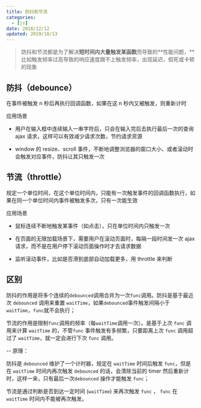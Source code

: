 ```yaml
---
title: 防抖和节流
categories:
  - [js]
date: 2018/12/12
updated: 2019/10/13
---
```


> 防抖和节流都是为了解决**短时间内大量触发某函数**而导致的**性能问题，**比如触发频率过高导致的响应速度跟不上触发频率，出现延迟，假死或卡顿的现象

## 防抖（debounce）

在事件被触发 n 秒后再执行回调函数，如果在这 n 秒内又被触发，则重新计时

应用场景

- 用户在输入框中连续输入一串字符后，只会在输入完后去执行最后一次的查询 ajax 请求，这样可以有效减少请求次数，节约请求资源

- window 的 resize、scroll 事件，不断地调整浏览器的窗口大小、或者滚动时会触发对应事件，防抖让其只触发一次

## 节流（throttle）

规定一个单位时间，在这个单位时间内，只能有一次触发事件的回调函数执行，如果在同一个单位时间内事件被触发多次，只有一次能生效

应用场景

- 鼠标连续不断地触发某事件（如点击），只在单位时间内只触发一次

- 在页面的无限加载场景下，需要用户在滚动页面时，每隔一段时间发一次 ajax 请求，而不是在用户停下滚动页面操作时才去请求数据

- 监听滚动事件，比如是否滑到底部自动加载更多，用 throttle 来判断

## 区别

防抖的作用是将多个连续的`debounced`调用合并为一次`func`调用。防抖是基于最近次 `debounced` 调用来重置 `waitTime`，如果`debounced`事件触发间隔小于 `waitTime`，`func`就不会执行；

节流的作用是限制`func`调用的频率（每`waitTime`调用一次）。是基于上次 `func` 调用来计算 `waitTime` 的，不管`func` 事件触发有多频繁，只要距离上次 `func` 调用超过了 `waitTime`，就一定会进行下次 `func` 调用。

-- 原理：

防抖是 `debounced` 维护了一个计时器，规定在 `waitTime` 时间后触发 `func`，但是在 `waitTime` 时间内再次触发 `debounced` 的话，会清除当前的 timer 然后重新计时，这样一来，只有最后一次`debounced` 操作才能触发 `func`；

节流是通过判断是否到达一定时间 (`waitTime`) 来再次触发 `func` ， `func` 在 `waitTime` 时间内不能被再次触发。

